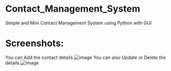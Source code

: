 # Contact_Management_System
Simple and Mini Contact Management System using Python with GUI
# Screenshots:
You can Add the contact details
![image](https://github.com/user-attachments/assets/bae38558-d42f-4ce2-9c09-d325040d20ef)
You can also Update or Delete the details
![image](https://github.com/user-attachments/assets/86c60b74-ce95-4b9b-9770-c4aace9fd123)
